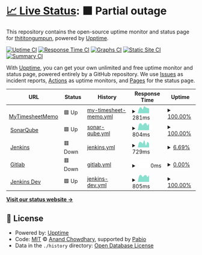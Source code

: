 # [📈 Live Status](https://thititongumpun.github.io/uptime): <!--live status--> **🟧 Partial outage**

This repository contains the open-source uptime monitor and status page for [thititongumpun](thiti.wcydtt.co), powered by [Upptime](https://github.com/upptime/upptime).

[![Uptime CI](https://github.com/thititongumpun/uptime/workflows/Uptime%20CI/badge.svg)](https://github.com/thititongumpun/uptime/actions?query=workflow%3A%22Uptime+CI%22)
[![Response Time CI](https://github.com/thititongumpun/uptime/workflows/Response%20Time%20CI/badge.svg)](https://github.com/thititongumpun/uptime/actions?query=workflow%3A%22Response+Time+CI%22)
[![Graphs CI](https://github.com/thititongumpun/uptime/workflows/Graphs%20CI/badge.svg)](https://github.com/thititongumpun/uptime/actions?query=workflow%3A%22Graphs+CI%22)
[![Static Site CI](https://github.com/thititongumpun/uptime/workflows/Static%20Site%20CI/badge.svg)](https://github.com/thititongumpun/uptime/actions?query=workflow%3A%22Static+Site+CI%22)
[![Summary CI](https://github.com/thititongumpun/uptime/workflows/Summary%20CI/badge.svg)](https://github.com/thititongumpun/uptime/actions?query=workflow%3A%22Summary+CI%22)

With [Upptime](https://upptime.js.org), you can get your own unlimited and free uptime monitor and status page, powered entirely by a GitHub repository. We use [Issues](https://github.com/thititongumpun/uptime/issues) as incident reports, [Actions](https://github.com/thititongumpun/uptime/actions) as uptime monitors, and [Pages](https://thititongumpun.github.io/uptime) for the status page.

<!--start: status pages-->
<!-- This summary is generated by Upptime (https://github.com/upptime/upptime) -->
<!-- Do not edit this manually, your changes will be overwritten -->
<!-- prettier-ignore -->
| URL | Status | History | Response Time | Uptime |
| --- | ------ | ------- | ------------- | ------ |
| <img alt="" src="https://icons.duckduckgo.com/ip3/pwa.wcydtt.co.ico" height="13"> [MyTimesheetMemo](https://pwa.wcydtt.co) | 🟩 Up | [my-timesheet-memo.yml](https://github.com/thititongumpun/uptime/commits/HEAD/history/my-timesheet-memo.yml) | <details><summary><img alt="Response time graph" src="./graphs/my-timesheet-memo/response-time-week.png" height="20"> 281ms</summary><br><a href="https://uptime.wcydtt.co/history/my-timesheet-memo"><img alt="Response time 292" src="https://img.shields.io/endpoint?url=https%3A%2F%2Fraw.githubusercontent.com%2Fthititongumpun%2Fuptime%2FHEAD%2Fapi%2Fmy-timesheet-memo%2Fresponse-time.json"></a><br><a href="https://uptime.wcydtt.co/history/my-timesheet-memo"><img alt="24-hour response time 252" src="https://img.shields.io/endpoint?url=https%3A%2F%2Fraw.githubusercontent.com%2Fthititongumpun%2Fuptime%2FHEAD%2Fapi%2Fmy-timesheet-memo%2Fresponse-time-day.json"></a><br><a href="https://uptime.wcydtt.co/history/my-timesheet-memo"><img alt="7-day response time 281" src="https://img.shields.io/endpoint?url=https%3A%2F%2Fraw.githubusercontent.com%2Fthititongumpun%2Fuptime%2FHEAD%2Fapi%2Fmy-timesheet-memo%2Fresponse-time-week.json"></a><br><a href="https://uptime.wcydtt.co/history/my-timesheet-memo"><img alt="30-day response time 269" src="https://img.shields.io/endpoint?url=https%3A%2F%2Fraw.githubusercontent.com%2Fthititongumpun%2Fuptime%2FHEAD%2Fapi%2Fmy-timesheet-memo%2Fresponse-time-month.json"></a><br><a href="https://uptime.wcydtt.co/history/my-timesheet-memo"><img alt="1-year response time 292" src="https://img.shields.io/endpoint?url=https%3A%2F%2Fraw.githubusercontent.com%2Fthititongumpun%2Fuptime%2FHEAD%2Fapi%2Fmy-timesheet-memo%2Fresponse-time-year.json"></a></details> | <details><summary><a href="https://uptime.wcydtt.co/history/my-timesheet-memo">100.00%</a></summary><a href="https://uptime.wcydtt.co/history/my-timesheet-memo"><img alt="All-time uptime 99.99%" src="https://img.shields.io/endpoint?url=https%3A%2F%2Fraw.githubusercontent.com%2Fthititongumpun%2Fuptime%2FHEAD%2Fapi%2Fmy-timesheet-memo%2Fuptime.json"></a><br><a href="https://uptime.wcydtt.co/history/my-timesheet-memo"><img alt="24-hour uptime 100.00%" src="https://img.shields.io/endpoint?url=https%3A%2F%2Fraw.githubusercontent.com%2Fthititongumpun%2Fuptime%2FHEAD%2Fapi%2Fmy-timesheet-memo%2Fuptime-day.json"></a><br><a href="https://uptime.wcydtt.co/history/my-timesheet-memo"><img alt="7-day uptime 100.00%" src="https://img.shields.io/endpoint?url=https%3A%2F%2Fraw.githubusercontent.com%2Fthititongumpun%2Fuptime%2FHEAD%2Fapi%2Fmy-timesheet-memo%2Fuptime-week.json"></a><br><a href="https://uptime.wcydtt.co/history/my-timesheet-memo"><img alt="30-day uptime 100.00%" src="https://img.shields.io/endpoint?url=https%3A%2F%2Fraw.githubusercontent.com%2Fthititongumpun%2Fuptime%2FHEAD%2Fapi%2Fmy-timesheet-memo%2Fuptime-month.json"></a><br><a href="https://uptime.wcydtt.co/history/my-timesheet-memo"><img alt="1-year uptime 99.99%" src="https://img.shields.io/endpoint?url=https%3A%2F%2Fraw.githubusercontent.com%2Fthititongumpun%2Fuptime%2FHEAD%2Fapi%2Fmy-timesheet-memo%2Fuptime-year.json"></a></details>
| <img alt="" src="https://icons.duckduckgo.com/ip3/sonar.wcydtt.co.ico" height="13"> [SonarQube](https://sonar.wcydtt.co) | 🟩 Up | [sonar-qube.yml](https://github.com/thititongumpun/uptime/commits/HEAD/history/sonar-qube.yml) | <details><summary><img alt="Response time graph" src="./graphs/sonar-qube/response-time-week.png" height="20"> 804ms</summary><br><a href="https://uptime.wcydtt.co/history/sonar-qube"><img alt="Response time 764" src="https://img.shields.io/endpoint?url=https%3A%2F%2Fraw.githubusercontent.com%2Fthititongumpun%2Fuptime%2FHEAD%2Fapi%2Fsonar-qube%2Fresponse-time.json"></a><br><a href="https://uptime.wcydtt.co/history/sonar-qube"><img alt="24-hour response time 874" src="https://img.shields.io/endpoint?url=https%3A%2F%2Fraw.githubusercontent.com%2Fthititongumpun%2Fuptime%2FHEAD%2Fapi%2Fsonar-qube%2Fresponse-time-day.json"></a><br><a href="https://uptime.wcydtt.co/history/sonar-qube"><img alt="7-day response time 804" src="https://img.shields.io/endpoint?url=https%3A%2F%2Fraw.githubusercontent.com%2Fthititongumpun%2Fuptime%2FHEAD%2Fapi%2Fsonar-qube%2Fresponse-time-week.json"></a><br><a href="https://uptime.wcydtt.co/history/sonar-qube"><img alt="30-day response time 783" src="https://img.shields.io/endpoint?url=https%3A%2F%2Fraw.githubusercontent.com%2Fthititongumpun%2Fuptime%2FHEAD%2Fapi%2Fsonar-qube%2Fresponse-time-month.json"></a><br><a href="https://uptime.wcydtt.co/history/sonar-qube"><img alt="1-year response time 764" src="https://img.shields.io/endpoint?url=https%3A%2F%2Fraw.githubusercontent.com%2Fthititongumpun%2Fuptime%2FHEAD%2Fapi%2Fsonar-qube%2Fresponse-time-year.json"></a></details> | <details><summary><a href="https://uptime.wcydtt.co/history/sonar-qube">100.00%</a></summary><a href="https://uptime.wcydtt.co/history/sonar-qube"><img alt="All-time uptime 99.43%" src="https://img.shields.io/endpoint?url=https%3A%2F%2Fraw.githubusercontent.com%2Fthititongumpun%2Fuptime%2FHEAD%2Fapi%2Fsonar-qube%2Fuptime.json"></a><br><a href="https://uptime.wcydtt.co/history/sonar-qube"><img alt="24-hour uptime 100.00%" src="https://img.shields.io/endpoint?url=https%3A%2F%2Fraw.githubusercontent.com%2Fthititongumpun%2Fuptime%2FHEAD%2Fapi%2Fsonar-qube%2Fuptime-day.json"></a><br><a href="https://uptime.wcydtt.co/history/sonar-qube"><img alt="7-day uptime 100.00%" src="https://img.shields.io/endpoint?url=https%3A%2F%2Fraw.githubusercontent.com%2Fthititongumpun%2Fuptime%2FHEAD%2Fapi%2Fsonar-qube%2Fuptime-week.json"></a><br><a href="https://uptime.wcydtt.co/history/sonar-qube"><img alt="30-day uptime 100.00%" src="https://img.shields.io/endpoint?url=https%3A%2F%2Fraw.githubusercontent.com%2Fthititongumpun%2Fuptime%2FHEAD%2Fapi%2Fsonar-qube%2Fuptime-month.json"></a><br><a href="https://uptime.wcydtt.co/history/sonar-qube"><img alt="1-year uptime 99.43%" src="https://img.shields.io/endpoint?url=https%3A%2F%2Fraw.githubusercontent.com%2Fthititongumpun%2Fuptime%2FHEAD%2Fapi%2Fsonar-qube%2Fuptime-year.json"></a></details>
| <img alt="" src="https://icons.duckduckgo.com/ip3/jenkins.wcydtt.co.ico" height="13"> [Jenkins](https://jenkins.wcydtt.co/login) | 🟥 Down | [jenkins.yml](https://github.com/thititongumpun/uptime/commits/HEAD/history/jenkins.yml) | <details><summary><img alt="Response time graph" src="./graphs/jenkins/response-time-week.png" height="20"> 729ms</summary><br><a href="https://uptime.wcydtt.co/history/jenkins"><img alt="Response time 823" src="https://img.shields.io/endpoint?url=https%3A%2F%2Fraw.githubusercontent.com%2Fthititongumpun%2Fuptime%2FHEAD%2Fapi%2Fjenkins%2Fresponse-time.json"></a><br><a href="https://uptime.wcydtt.co/history/jenkins"><img alt="24-hour response time 0" src="https://img.shields.io/endpoint?url=https%3A%2F%2Fraw.githubusercontent.com%2Fthititongumpun%2Fuptime%2FHEAD%2Fapi%2Fjenkins%2Fresponse-time-day.json"></a><br><a href="https://uptime.wcydtt.co/history/jenkins"><img alt="7-day response time 729" src="https://img.shields.io/endpoint?url=https%3A%2F%2Fraw.githubusercontent.com%2Fthititongumpun%2Fuptime%2FHEAD%2Fapi%2Fjenkins%2Fresponse-time-week.json"></a><br><a href="https://uptime.wcydtt.co/history/jenkins"><img alt="30-day response time 713" src="https://img.shields.io/endpoint?url=https%3A%2F%2Fraw.githubusercontent.com%2Fthititongumpun%2Fuptime%2FHEAD%2Fapi%2Fjenkins%2Fresponse-time-month.json"></a><br><a href="https://uptime.wcydtt.co/history/jenkins"><img alt="1-year response time 823" src="https://img.shields.io/endpoint?url=https%3A%2F%2Fraw.githubusercontent.com%2Fthititongumpun%2Fuptime%2FHEAD%2Fapi%2Fjenkins%2Fresponse-time-year.json"></a></details> | <details><summary><a href="https://uptime.wcydtt.co/history/jenkins">6.69%</a></summary><a href="https://uptime.wcydtt.co/history/jenkins"><img alt="All-time uptime 37.58%" src="https://img.shields.io/endpoint?url=https%3A%2F%2Fraw.githubusercontent.com%2Fthititongumpun%2Fuptime%2FHEAD%2Fapi%2Fjenkins%2Fuptime.json"></a><br><a href="https://uptime.wcydtt.co/history/jenkins"><img alt="24-hour uptime 0.00%" src="https://img.shields.io/endpoint?url=https%3A%2F%2Fraw.githubusercontent.com%2Fthititongumpun%2Fuptime%2FHEAD%2Fapi%2Fjenkins%2Fuptime-day.json"></a><br><a href="https://uptime.wcydtt.co/history/jenkins"><img alt="7-day uptime 6.69%" src="https://img.shields.io/endpoint?url=https%3A%2F%2Fraw.githubusercontent.com%2Fthititongumpun%2Fuptime%2FHEAD%2Fapi%2Fjenkins%2Fuptime-week.json"></a><br><a href="https://uptime.wcydtt.co/history/jenkins"><img alt="30-day uptime 0.00%" src="https://img.shields.io/endpoint?url=https%3A%2F%2Fraw.githubusercontent.com%2Fthititongumpun%2Fuptime%2FHEAD%2Fapi%2Fjenkins%2Fuptime-month.json"></a><br><a href="https://uptime.wcydtt.co/history/jenkins"><img alt="1-year uptime 37.58%" src="https://img.shields.io/endpoint?url=https%3A%2F%2Fraw.githubusercontent.com%2Fthititongumpun%2Fuptime%2FHEAD%2Fapi%2Fjenkins%2Fuptime-year.json"></a></details>
| <img alt="" src="https://icons.duckduckgo.com/ip3/gitlab.wcydtt.co.ico" height="13"> [Gitlab](https://gitlab.wcydtt.co) | 🟥 Down | [gitlab.yml](https://github.com/thititongumpun/uptime/commits/HEAD/history/gitlab.yml) | <details><summary><img alt="Response time graph" src="./graphs/gitlab/response-time-week.png" height="20"> 0ms</summary><br><a href="https://uptime.wcydtt.co/history/gitlab"><img alt="Response time 1123" src="https://img.shields.io/endpoint?url=https%3A%2F%2Fraw.githubusercontent.com%2Fthititongumpun%2Fuptime%2FHEAD%2Fapi%2Fgitlab%2Fresponse-time.json"></a><br><a href="https://uptime.wcydtt.co/history/gitlab"><img alt="24-hour response time 0" src="https://img.shields.io/endpoint?url=https%3A%2F%2Fraw.githubusercontent.com%2Fthititongumpun%2Fuptime%2FHEAD%2Fapi%2Fgitlab%2Fresponse-time-day.json"></a><br><a href="https://uptime.wcydtt.co/history/gitlab"><img alt="7-day response time 0" src="https://img.shields.io/endpoint?url=https%3A%2F%2Fraw.githubusercontent.com%2Fthititongumpun%2Fuptime%2FHEAD%2Fapi%2Fgitlab%2Fresponse-time-week.json"></a><br><a href="https://uptime.wcydtt.co/history/gitlab"><img alt="30-day response time 0" src="https://img.shields.io/endpoint?url=https%3A%2F%2Fraw.githubusercontent.com%2Fthititongumpun%2Fuptime%2FHEAD%2Fapi%2Fgitlab%2Fresponse-time-month.json"></a><br><a href="https://uptime.wcydtt.co/history/gitlab"><img alt="1-year response time 1123" src="https://img.shields.io/endpoint?url=https%3A%2F%2Fraw.githubusercontent.com%2Fthititongumpun%2Fuptime%2FHEAD%2Fapi%2Fgitlab%2Fresponse-time-year.json"></a></details> | <details><summary><a href="https://uptime.wcydtt.co/history/gitlab">0.00%</a></summary><a href="https://uptime.wcydtt.co/history/gitlab"><img alt="All-time uptime 37.59%" src="https://img.shields.io/endpoint?url=https%3A%2F%2Fraw.githubusercontent.com%2Fthititongumpun%2Fuptime%2FHEAD%2Fapi%2Fgitlab%2Fuptime.json"></a><br><a href="https://uptime.wcydtt.co/history/gitlab"><img alt="24-hour uptime 0.00%" src="https://img.shields.io/endpoint?url=https%3A%2F%2Fraw.githubusercontent.com%2Fthititongumpun%2Fuptime%2FHEAD%2Fapi%2Fgitlab%2Fuptime-day.json"></a><br><a href="https://uptime.wcydtt.co/history/gitlab"><img alt="7-day uptime 0.00%" src="https://img.shields.io/endpoint?url=https%3A%2F%2Fraw.githubusercontent.com%2Fthititongumpun%2Fuptime%2FHEAD%2Fapi%2Fgitlab%2Fuptime-week.json"></a><br><a href="https://uptime.wcydtt.co/history/gitlab"><img alt="30-day uptime 0.00%" src="https://img.shields.io/endpoint?url=https%3A%2F%2Fraw.githubusercontent.com%2Fthititongumpun%2Fuptime%2FHEAD%2Fapi%2Fgitlab%2Fuptime-month.json"></a><br><a href="https://uptime.wcydtt.co/history/gitlab"><img alt="1-year uptime 37.59%" src="https://img.shields.io/endpoint?url=https%3A%2F%2Fraw.githubusercontent.com%2Fthititongumpun%2Fuptime%2FHEAD%2Fapi%2Fgitlab%2Fuptime-year.json"></a></details>
| <img alt="" src="https://icons.duckduckgo.com/ip3/jenkins-dev.wcydtt.co.ico" height="13"> [Jenkins Dev](https://jenkins-dev.wcydtt.co/login) | 🟩 Up | [jenkins-dev.yml](https://github.com/thititongumpun/uptime/commits/HEAD/history/jenkins-dev.yml) | <details><summary><img alt="Response time graph" src="./graphs/jenkins-dev/response-time-week.png" height="20"> 805ms</summary><br><a href="https://uptime.wcydtt.co/history/jenkins-dev"><img alt="Response time 759" src="https://img.shields.io/endpoint?url=https%3A%2F%2Fraw.githubusercontent.com%2Fthititongumpun%2Fuptime%2FHEAD%2Fapi%2Fjenkins-dev%2Fresponse-time.json"></a><br><a href="https://uptime.wcydtt.co/history/jenkins-dev"><img alt="24-hour response time 882" src="https://img.shields.io/endpoint?url=https%3A%2F%2Fraw.githubusercontent.com%2Fthititongumpun%2Fuptime%2FHEAD%2Fapi%2Fjenkins-dev%2Fresponse-time-day.json"></a><br><a href="https://uptime.wcydtt.co/history/jenkins-dev"><img alt="7-day response time 805" src="https://img.shields.io/endpoint?url=https%3A%2F%2Fraw.githubusercontent.com%2Fthititongumpun%2Fuptime%2FHEAD%2Fapi%2Fjenkins-dev%2Fresponse-time-week.json"></a><br><a href="https://uptime.wcydtt.co/history/jenkins-dev"><img alt="30-day response time 761" src="https://img.shields.io/endpoint?url=https%3A%2F%2Fraw.githubusercontent.com%2Fthititongumpun%2Fuptime%2FHEAD%2Fapi%2Fjenkins-dev%2Fresponse-time-month.json"></a><br><a href="https://uptime.wcydtt.co/history/jenkins-dev"><img alt="1-year response time 759" src="https://img.shields.io/endpoint?url=https%3A%2F%2Fraw.githubusercontent.com%2Fthititongumpun%2Fuptime%2FHEAD%2Fapi%2Fjenkins-dev%2Fresponse-time-year.json"></a></details> | <details><summary><a href="https://uptime.wcydtt.co/history/jenkins-dev">100.00%</a></summary><a href="https://uptime.wcydtt.co/history/jenkins-dev"><img alt="All-time uptime 99.42%" src="https://img.shields.io/endpoint?url=https%3A%2F%2Fraw.githubusercontent.com%2Fthititongumpun%2Fuptime%2FHEAD%2Fapi%2Fjenkins-dev%2Fuptime.json"></a><br><a href="https://uptime.wcydtt.co/history/jenkins-dev"><img alt="24-hour uptime 100.00%" src="https://img.shields.io/endpoint?url=https%3A%2F%2Fraw.githubusercontent.com%2Fthititongumpun%2Fuptime%2FHEAD%2Fapi%2Fjenkins-dev%2Fuptime-day.json"></a><br><a href="https://uptime.wcydtt.co/history/jenkins-dev"><img alt="7-day uptime 100.00%" src="https://img.shields.io/endpoint?url=https%3A%2F%2Fraw.githubusercontent.com%2Fthititongumpun%2Fuptime%2FHEAD%2Fapi%2Fjenkins-dev%2Fuptime-week.json"></a><br><a href="https://uptime.wcydtt.co/history/jenkins-dev"><img alt="30-day uptime 100.00%" src="https://img.shields.io/endpoint?url=https%3A%2F%2Fraw.githubusercontent.com%2Fthititongumpun%2Fuptime%2FHEAD%2Fapi%2Fjenkins-dev%2Fuptime-month.json"></a><br><a href="https://uptime.wcydtt.co/history/jenkins-dev"><img alt="1-year uptime 99.42%" src="https://img.shields.io/endpoint?url=https%3A%2F%2Fraw.githubusercontent.com%2Fthititongumpun%2Fuptime%2FHEAD%2Fapi%2Fjenkins-dev%2Fuptime-year.json"></a></details>

<!--end: status pages-->

[**Visit our status website →**](https://thititongumpun.github.io/uptime)

## 📄 License

- Powered by: [Upptime](https://github.com/upptime/upptime)
- Code: [MIT](./LICENSE) © [Anand Chowdhary](https://anandchowdhary.com), supported by [Pabio](https://pabio.com)
- Data in the `./history` directory: [Open Database License](https://opendatacommons.org/licenses/odbl/1-0/)
